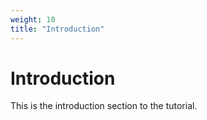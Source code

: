 ```yaml
---
weight: 10 
title: "Introduction"
---
```


# Introduction

This is the introduction section to the tutorial.